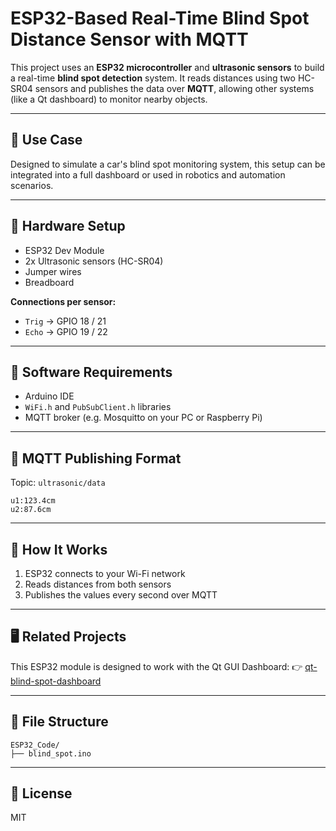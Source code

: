 # ESP32-Based Real-Time Blind Spot Distance Sensor with MQTT

This project uses an **ESP32 microcontroller** and **ultrasonic sensors** to build a real-time **blind spot detection** system. It reads distances using two HC-SR04 sensors and publishes the data over **MQTT**, allowing other systems (like a Qt dashboard) to monitor nearby objects.

---

## 🚗 Use Case

Designed to simulate a car's blind spot monitoring system, this setup can be integrated into a full dashboard or used in robotics and automation scenarios.

---

## 📡 Hardware Setup

* ESP32 Dev Module
* 2x Ultrasonic sensors (HC-SR04)
* Jumper wires
* Breadboard

**Connections per sensor:**

* `Trig` → GPIO 18 / 21
* `Echo` → GPIO 19 / 22

---

## 🔧 Software Requirements

* Arduino IDE
* `WiFi.h` and `PubSubClient.h` libraries
* MQTT broker (e.g. Mosquitto on your PC or Raspberry Pi)

---

## 📜 MQTT Publishing Format

Topic: `ultrasonic/data`

```
u1:123.4cm
u2:87.6cm
```

---

## 🧠 How It Works

1. ESP32 connects to your Wi-Fi network
2. Reads distances from both sensors
3. Publishes the values every second over MQTT

---

## 🖥️ Related Projects

This ESP32 module is designed to work with the Qt GUI Dashboard:
👉 [qt-blind-spot-dashboard](https://github.com/HossamMekkawy2040/qt-blind-spot-dashboard-/tree/main)

---

## 📁 File Structure

```
ESP32_Code/
├── blind_spot.ino
```

---

## 📝 License

MIT

